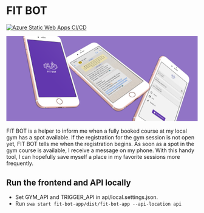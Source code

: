 # FIT BOT

[![Azure Static Web Apps CI/CD](https://github.com/benjaminkech/fit-bot/actions/workflows/azure-static-web-apps-black-ocean-0249d7603.yml/badge.svg)](https://github.com/benjaminkech/fit-bot/actions/workflows/azure-static-web-apps-black-ocean-0249d7603.yml)

![client](./docs/banner.png)

FIT BOT is a helper to inform me when a fully booked course at my local gym has a spot available. If the registration for the gym session is not open yet, FIT BOT tells me when the registration begins. As soon as a spot in the gym course is available, I receive a message on my phone. With this handy tool, I can hopefully save myself a place in my favorite sessions more frequently.

## Run the frontend and API locally
- Set GYM_API and TRIGGER_API in api/local.settings.json.
- Run ```swa start fit-bot-app/dist/fit-bot-app --api-location api```
